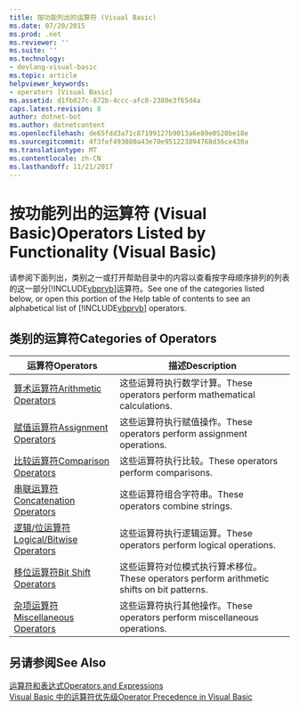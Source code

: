 ```yaml
---
title: 按功能列出的运算符 (Visual Basic)
ms.date: 07/20/2015
ms.prod: .net
ms.reviewer: ''
ms.suite: ''
ms.technology:
- devlang-visual-basic
ms.topic: article
helpviewer_keywords:
- operators [Visual Basic]
ms.assetid: d1fb027c-872b-4ccc-afc8-2380e3f65d4a
caps.latest.revision: 8
author: dotnet-bot
ms.author: dotnetcontent
ms.openlocfilehash: de65fdd3a71c87199127b9013a6e89e0528be18e
ms.sourcegitcommit: 4f3fef493080a43e70e951223894768d36ce430a
ms.translationtype: MT
ms.contentlocale: zh-CN
ms.lasthandoff: 11/21/2017
---
```

# <a name="operators-listed-by-functionality-visual-basic"></a><span data-ttu-id="3eae1-102">按功能列出的运算符 (Visual Basic)</span><span class="sxs-lookup"><span data-stu-id="3eae1-102">Operators Listed by Functionality (Visual Basic)</span></span>
<span data-ttu-id="3eae1-103">请参阅下面列出，类别之一或打开帮助目录中的内容以查看按字母顺序排列的列表的这一部分[!INCLUDE[vbprvb](~/includes/vbprvb-md.md)]运算符。</span><span class="sxs-lookup"><span data-stu-id="3eae1-103">See one of the categories listed below, or open this portion of the Help table of contents to see an alphabetical list of [!INCLUDE[vbprvb](~/includes/vbprvb-md.md)] operators.</span></span>  
  
## <a name="categories-of-operators"></a><span data-ttu-id="3eae1-104">类别的运算符</span><span class="sxs-lookup"><span data-stu-id="3eae1-104">Categories of Operators</span></span>  
  
|<span data-ttu-id="3eae1-105">运算符</span><span class="sxs-lookup"><span data-stu-id="3eae1-105">Operators</span></span>|<span data-ttu-id="3eae1-106">描述</span><span class="sxs-lookup"><span data-stu-id="3eae1-106">Description</span></span>|  
|---------------|-----------------|  
|[<span data-ttu-id="3eae1-107">算术运算符</span><span class="sxs-lookup"><span data-stu-id="3eae1-107">Arithmetic Operators</span></span>](../../../visual-basic/language-reference/operators/arithmetic-operators.md)|<span data-ttu-id="3eae1-108">这些运算符执行数学计算。</span><span class="sxs-lookup"><span data-stu-id="3eae1-108">These operators perform mathematical calculations.</span></span>|  
|[<span data-ttu-id="3eae1-109">赋值运算符</span><span class="sxs-lookup"><span data-stu-id="3eae1-109">Assignment Operators</span></span>](../../../visual-basic/language-reference/operators/assignment-operators.md)|<span data-ttu-id="3eae1-110">这些运算符执行赋值操作。</span><span class="sxs-lookup"><span data-stu-id="3eae1-110">These operators perform assignment operations.</span></span>|  
|[<span data-ttu-id="3eae1-111">比较运算符</span><span class="sxs-lookup"><span data-stu-id="3eae1-111">Comparison Operators</span></span>](../../../visual-basic/language-reference/operators/comparison-operators.md)|<span data-ttu-id="3eae1-112">这些运算符执行比较。</span><span class="sxs-lookup"><span data-stu-id="3eae1-112">These operators perform comparisons.</span></span>|  
|[<span data-ttu-id="3eae1-113">串联运算符</span><span class="sxs-lookup"><span data-stu-id="3eae1-113">Concatenation Operators</span></span>](../../../visual-basic/language-reference/operators/concatenation-operators.md)|<span data-ttu-id="3eae1-114">这些运算符组合字符串。</span><span class="sxs-lookup"><span data-stu-id="3eae1-114">These operators combine strings.</span></span>|  
|[<span data-ttu-id="3eae1-115">逻辑/位运算符</span><span class="sxs-lookup"><span data-stu-id="3eae1-115">Logical/Bitwise Operators</span></span>](../../../visual-basic/language-reference/operators/logical-bitwise-operators.md)|<span data-ttu-id="3eae1-116">这些运算符执行逻辑运算。</span><span class="sxs-lookup"><span data-stu-id="3eae1-116">These operators perform logical operations.</span></span>|  
|[<span data-ttu-id="3eae1-117">移位运算符</span><span class="sxs-lookup"><span data-stu-id="3eae1-117">Bit Shift Operators</span></span>](../../../visual-basic/language-reference/operators/bit-shift-operators.md)|<span data-ttu-id="3eae1-118">这些运算符对位模式执行算术移位。</span><span class="sxs-lookup"><span data-stu-id="3eae1-118">These operators perform arithmetic shifts on bit patterns.</span></span>|  
|[<span data-ttu-id="3eae1-119">杂项运算符</span><span class="sxs-lookup"><span data-stu-id="3eae1-119">Miscellaneous Operators</span></span>](../../../visual-basic/language-reference/operators/miscellaneous-operators.md)|<span data-ttu-id="3eae1-120">这些运算符执行其他操作。</span><span class="sxs-lookup"><span data-stu-id="3eae1-120">These operators perform miscellaneous operations.</span></span>|  
  
## <a name="see-also"></a><span data-ttu-id="3eae1-121">另请参阅</span><span class="sxs-lookup"><span data-stu-id="3eae1-121">See Also</span></span>  
 [<span data-ttu-id="3eae1-122">运算符和表达式</span><span class="sxs-lookup"><span data-stu-id="3eae1-122">Operators and Expressions</span></span>](../../../visual-basic/programming-guide/language-features/operators-and-expressions/index.md)  
 [<span data-ttu-id="3eae1-123">Visual Basic 中的运算符优先级</span><span class="sxs-lookup"><span data-stu-id="3eae1-123">Operator Precedence in Visual Basic</span></span>](../../../visual-basic/language-reference/operators/operator-precedence.md)
